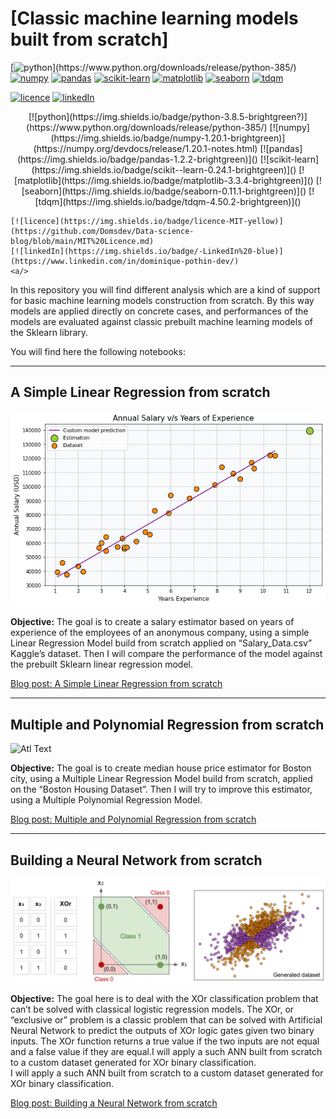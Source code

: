 # [Classic machine learning models built from scratch]

[![python](https://img.shields.io/badge/python-3.8.5-brightgreen?)](https://www.python.org/downloads/release/python-385/)
[![numpy](https://img.shields.io/badge/numpy-1.20.1-brightgreen)](https://numpy.org/devdocs/release/1.20.1-notes.html)
[![pandas](https://img.shields.io/badge/pandas-1.2.2-brightgreen)]()
[![scikit-learn](https://img.shields.io/badge/scikit--learn-0.24.1-brightgreen)]()
[![matplotlib](https://img.shields.io/badge/matplotlib-3.3.4-brightgreen)]()
[![seaborn](https://img.shields.io/badge/seaborn-0.11.1-brightgreen)]()
[![tdqm](https://img.shields.io/badge/tdqm-4.50.2-brightgreen)]()

[![licence](https://img.shields.io/badge/licence-MIT-yellow)](https://github.com/Domsdev/Data-science-blog/blob/main/MIT%20Licence.md) [![linkedIn](https://img.shields.io/badge/-LinkedIn%20-blue)](https://www.linkedin.com/in/dominique-pothin-dev/)

<p align="center">
    <a>
    [![python](https://img.shields.io/badge/python-3.8.5-brightgreen?)](https://www.python.org/downloads/release/python-385/)
    [![numpy](https://img.shields.io/badge/numpy-1.20.1-brightgreen)](https://numpy.org/devdocs/release/1.20.1-notes.html)
    [![pandas](https://img.shields.io/badge/pandas-1.2.2-brightgreen)]()
    [![scikit-learn](https://img.shields.io/badge/scikit--learn-0.24.1-brightgreen)]()
    [![matplotlib](https://img.shields.io/badge/matplotlib-3.3.4-brightgreen)]()
    [![seaborn](https://img.shields.io/badge/seaborn-0.11.1-brightgreen)]()
    [![tdqm](https://img.shields.io/badge/tdqm-4.50.2-brightgreen)]()

    [![licence](https://img.shields.io/badge/licence-MIT-yellow)](https://github.com/Domsdev/Data-science-blog/blob/main/MIT%20Licence.md)
    [![linkedIn](https://img.shields.io/badge/-LinkedIn%20-blue)](https://www.linkedin.com/in/dominique-pothin-dev/)
    <a/>
</p>


In this repository you will find different analysis which are a kind of support for basic machine learning models construction from scratch. By this way models are applied directly on concrete cases, and performances of the models are evaluated against classic prebuilt machine learning models of the Sklearn library.

You will find here the following notebooks:

---

## A Simple Linear Regression from scratch 

![png](img/linear_regression.png)

**Objective:** The goal is to create a salary estimator based on years of experience of the employees of an anonymous company, using a simple Linear Regression Model build from scratch applied on “Salary_Data.csv” Kaggle’s dataset. Then I will compare the performance of the model against the prebuilt Sklearn linear regression model.<br/>

<a href="https://domsdev.github.io/Data-science-blog/post/a_simple_linear_regression_from_scratch/">Blog post: A Simple Linear Regression from scratch</a>

---

## Multiple and Polynomial Regression from scratch

![Atl Text](img/animation.gif)

**Objective:** The goal is to create median house price estimator for Boston city, using a Multiple Linear Regression Model build from scratch, applied on the “Boston Housing Dataset”. Then I will try to improve this estimator, using a Multiple Polynomial Regression Model.<br/>

<a href="https://domsdev.github.io/Data-science-blog/post/multiple_and_polynomial_regression_from_scratch/">Blog post: Multiple and Polynomial Regression from scratch</a>

---

## Building a Neural Network from scratch

![png](img/xor_example.png)

**Objective:** The goal here is to deal with the XOr classification problem that can’t be solved with classical logistic regression models. The XOr, or “exclusive or” problem is a classic problem that can be solved with Artificial Neural Network to predict the outputs of XOr logic gates given two binary inputs. The XOr function returns a true value if the two inputs are not equal and a false value if they are equal.I will apply a such ANN built from scratch to a custom dataset generated for XOr binary classification.<br/>
I will apply a such ANN built from scratch to a custom dataset generated for XOr binary classification.<br/>

<a href="https://domsdev.github.io/Data-science-blog/post/building_a_neural_network_from_scratch/">Blog post: Building a Neural Network from scratch</a>

